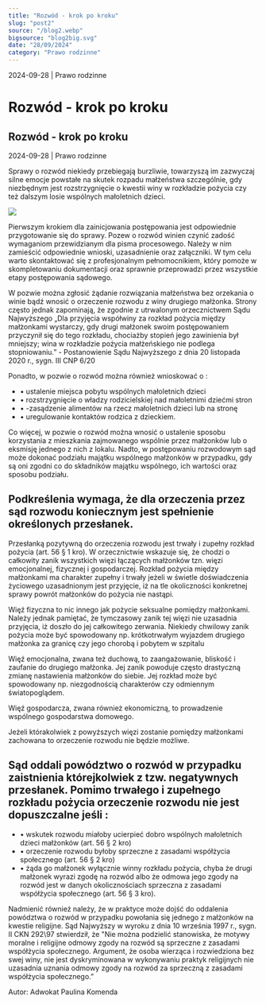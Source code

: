 ```yaml
---
title: "Rozwód - krok po kroku"
slug: "post2"
source: "/blog2.webp"
bigsource: "blog2big.svg"
date: "28/09/2024"
category: "Prawo rodzinne"
---
```


<div class="relative bg-[url(/post2.jpg)] bg-cover bg-center bg-no-repeat h-[344px] w-[87vw] max-w-[1440px] object-cover hidden lg:block xl:mx-auto">
  <!-- Overlay div for the darker background -->
  <div class="absolute inset-0 bg-black opacity-30"></div>

  <!-- Content on top of the overlay -->
  <div class="absolute bottom-4 left-4 flex flex-col gap-2">
    <div class="text-sm pt-2 pb-4 text-white">
      <span>2024-09-28</span> | <span>Prawo rodzinne</span>
      <h1 class="text-3xl font-semibold">Rozwód - krok po kroku</h1>
    </div>
  </div>
</div>

<section class="font-sens md:max-w-[700px] md:mx-auto">
<div class="block lg:hidden">
<h1 class=" text-3xl font-semibold">Rozwód - krok po kroku</h1>

<div class="text-sm pt-2 pb-4">
  <span>2024-09-28</span> | <span>Prawo rodzinne</span>
</div>
</div>

<div class="pl-5 border-l-2 border-[#B58C67] lg:mt-8">
<p class="text-xl">
  Sprawy o rozwód niekiedy przebiegają burzliwie, towarzyszą im zazwyczaj silne emocje powstałe na skutek rozpadu małżeństwa szczególnie, gdy niezbędnym jest rozstrzygnięcie o kwestii winy w rozkładzie pożycia czy też dalszym losie wspólnych małoletnich dzieci.
</p>
</div>

<div class="pt-10 lg:hidden">
<img src="/post2.jpg" />
</div>

<div class="pt-10 flex flex-col gap-8 ">
<!-- <h2 class="text-xl font-semibold">Bezprawne uprowadzenie a bezprawne zatrzymanie.</h2> -->
<p>Pierwszym krokiem dla zainicjowania postępowania jest odpowiednie przygotowanie się do sprawy. Pozew o rozwód winien czynić zadość wymaganiom przewidzianym dla pisma procesowego. Należy w nim zamieścić odpowiednie wnioski, uzasadnienie oraz załączniki. W tym celu warto skontaktować się z profesjonalnym pełnomocnikiem, który pomoże w skompletowaniu dokumentacji oraz sprawnie przeprowadzi przez wszystkie etapy postępowania sądowego.</p>
<p>W pozwie można zgłosić żądanie rozwiązania małżeństwa bez orzekania o winie bądź wnosić o orzeczenie rozwodu z winy drugiego małżonka. Strony często jednak zapominają, że zgodnie z utrwalonym orzecznictwem Sądu Najwyższego <span class="italic">„Dla przyjęcia współwiny za rozkład pożycia między małżonkami wystarczy, gdy drugi małżonek swoim postępowaniem przyczynił się do tego rozkładu, chociażby stopień jego zawinienia był mniejszy; wina w rozkładzie pożycia małżeńskiego nie podlega stopniowaniu.”</span> - Postanowienie Sądu Najwyższego z dnia 20 listopada 2020 r., sygn. III CNP 6/20</p>
<p>Ponadto, w pozwie o rozwód można również wnioskować o :</p>
<ul>
<li class="pl-4">&#8226; ustalenie miejsca pobytu wspólnych małoletnich dzieci</li>
<li class="pl-4">&#8226; rozstrzygnięcie o władzy rodzicielskiej nad małoletnimi dziećmi stron</li>
<li class="pl-4">&#8226; -zasądzenie alimentów na rzecz małoletnich dzieci lub na stronę</li>
<li class="pl-4">&#8226; uregulowanie kontaktów rodzica z dzieckiem.</li>
</ul>

<p>Co więcej, w pozwie o rozwód można wnosić o ustalenie sposobu korzystania z mieszkania zajmowanego wspólnie przez małżonków lub o eksmisję jednego z nich z lokalu. Nadto, w postępowaniu rozwodowym sąd może dokonać podziału majątku wspólnego małżonków w przypadku, gdy są oni zgodni co do składników majątku wspólnego, ich wartości oraz sposobu podziału. </p>
</div>

<div class="flex flex-col gap-4 pt-8">
<h2 class="text-xl font-semibold">Podkreślenia wymaga, że dla orzeczenia przez sąd rozwodu koniecznym jest spełnienie określonych przesłanek.</h2>
<p>Przesłanką pozytywną do orzeczenia rozwodu jest trwały i zupełny rozkład pożycia (art. 56 § 1 kro). W orzecznictwie wskazuje się, że chodzi o całkowity zanik wszystkich więzi łączących małżonków tzn. więzi emocjonalnej, fizycznej i gospodarczej. Rozkład pożycia między małżonkami ma charakter zupełny i trwały jeżeli w świetle doświadczenia życiowego uzasadnionym jest przyjęcie, iż na tle okoliczności konkretnej sprawy powrót małżonków do pożycia nie nastąpi.</p>
<p>Więź fizyczna to nic innego jak pożycie seksualne pomiędzy małżonkami. Należy jednak pamiętać, że tymczasowy zanik tej więzi nie uzasadnia przyjęcia, iż doszło do jej całkowitego zerwania.  Niekiedy chwilowy zanik pożycia może być spowodowany np. krótkotrwałym wyjazdem drugiego małżonka za granicę czy jego chorobą i pobytem w szpitalu</p>
<p>Więź emocjonalna, zwana też duchową, to zaangażowanie, bliskość i zaufanie do drugiego małżonka. Jej zanik powoduje często drastyczną zmianę nastawienia małżonków do siebie. Jej rozkład może być spowodowany np. niezgodnością charakterów czy odmiennym światopoglądem.</p>
<p>Więź gospodarcza, zwana również ekonomiczną, to prowadzenie wspólnego gospodarstwa domowego.</p>
<p>Jeżeli którakolwiek z powyższych więzi zostanie pomiędzy małżonkami zachowana to orzeczenie rozwodu nie będzie możliwe.</p>
</div>

<div class="flex flex-col gap-4 pt-8">
<h2 class="text-xl font-semibold">Sąd oddali powództwo o rozwód w przypadku zaistnienia którejkolwiek z tzw. negatywnych przesłanek. Pomimo trwałego i zupełnego rozkładu pożycia orzeczenie rozwodu nie jest dopuszczalne jeśli :</h2>
<ul>
<li class="pl-4">&#8226; wskutek rozwodu miałoby ucierpieć dobro wspólnych małoletnich dzieci małżonków (art. 56 § 2 kro)</li>
<li class="pl-4">&#8226; orzeczenie rozwodu byłoby sprzeczne z zasadami współżycia społecznego (art. 56 § 2 kro)</li>
<li class="pl-4">&#8226; żąda go małżonek wyłącznie winny rozkładu pożycia, chyba że drugi małżonek wyrazi zgodę na rozwód albo że odmowa jego zgody na rozwód jest w danych okolicznościach sprzeczna z zasadami współżycia społecznego (art. 56 § 3 kro).</li>
</ul>
<p?>Nadmienić również należy, że w praktyce może dojść do oddalenia powództwa o rozwód w przypadku powołania się jednego z małżonków na kwestie religijne. Sąd Najwyższy w wyroku z dnia 10 września 1997 r., sygn. II CKN 292\97 stwierdził, że <span class="italic">"Nie można podzielić stanowiska, że motywy moralne i religijne odmowy zgody na rozwód są sprzeczne z zasadami współżycia społecznego. Argument, że osoba wierząca i rozwiedziona bez swej winy, nie jest dyskryminowana w wykonywaniu praktyk religijnych nie uzasadnia uznania odmowy zgody na rozwód za sprzeczną z zasadami współżycia społecznego.”</span></p>
</div>

<p class="py-4">Autor: Adwokat Paulina Komenda</p>

<div class="mt-1 w-full h-[2px] bg-[#B58C67]"></div>
</section>
